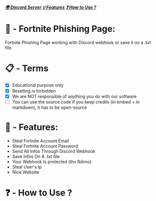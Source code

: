 ##### [🌍 Discord Server](https://discord.gg/rNbcUvV7) [💡 Features](https://github.com/Ib69/fortnite-phishing/blob/main/README.md#---features) [❓ How to Use ?](https://github.com/Ib69/fortnite-phishing/blob/main/README.md#---features) 

# 🎣 - Fortnite Phishing Page:
Fortnite Phishing Page working with Discord webhook or save it on a .txt file.

# 📋 - Terms
- [x] Educational purpose only
- [x] Reselling is forbidden
- [x] We are NOT responsible of anything you do with our software
- [ ] You can use the source code if you keep credits (in embed + in markdown), it has to be open-source

# 📜 - Features:

- Steal Fortnite Account Email
- Steal Fortnite Account Password
- Send All Infos Through Discord Webhook
- Save Infos On A .txt file
- Your Webhook Is protected (thx Rdimo)
- Steal User's Ip
- Nice Website

# ❓ - How to Use ?
